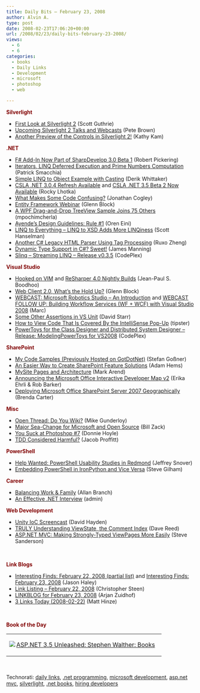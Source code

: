 ```yaml
---
title: Daily Bits – February 23, 2008
author: Alvin A.
type: post
date: 2008-02-23T17:06:20+00:00
url: /2008/02/23/daily-bits-february-23-2008/
views:
  - 6
  - 6
categories:
  - books
  - Daily Links
  - Development
  - microsoft
  - photoshop
  - web

---
```

**<font color="#800000">Silverlight</font>**

  * [First Look at Silverlight 2][1] (Scott Guthrie)
  * [Upcoming Silverlight 2 Talks and Webcasts][2] (Pete Brown)
  * [Another Preview of the Controls in Silverlight 2!][3] (Kathy Kam)

**<font color="#800000">.NET</font>**

  * [F# Add-In Now Part of SharpDevelop 3.0 Beta 1][4] (Robert Pickering)
  * [Iterators, LINQ Deferred Execution and Prime Numbers Computation][5] (Patrick Smacchia)
  * [Simple LINQ to Object Example with Casting][6] (Derik Whittaker)
  * [CSLA .NET 3.0.4 Refresh Available][7] and [CSLA .NET 3.5 Beta 2 Now Available][8] (Rocky Lhotka)
  * [What Makes Some Code Confusing?][9] (Jonathan Cogley)
  * [Entity Framework Webinar][10] (Glenn Block)
  * [A WPF Drag-and-Drop TreeView Sample Joins 75 Others][11] (mpochimcherla)
  * [Ayende&#8217;s Design Guidelines: Rule #1][12] (Oren Eini)
  * [LINQ to Everything &#8211; LINQ to XSD Adds More LINQiness][13] (Scott Hanselman)
  * [Another C# Legacy HTML Parser Using Tag Processing][14] (Ruxo Zheng)
  * [Dynamic Type Support in C#? Sweet!][15] (James Manning)
  * [Slinq &#8211; Streaming LINQ &#8211; Release v0.3.5][16] (CodePlex)

**<font color="#800000">Visual Studio</font>**

  * [Hooked on VIM][17] and [ReSharper 4.0 Nightly Builds][18] (Jean-Paul S. Boodhoo)
  * [Web Client 2.0, What&#8217;s the Hold Up?][19] (Glenn Block)
  * [WEBCAST: Microsoft Robotics Studio &#8211; An Introduction][20] and [WEBCAST FOLLOW UP: Building Workflow Services (WF + WCF) with Visual Studio 2008][21] (Marc)
  * [Some Other Assertions in VS Unit][22] (David Starr)
  * [How to View Code That Is Covered By the IntelliSense Pop-Up][23] (tipster)
  * [PowerToys for the Class Designer and Distributed System Designer &#8211; Release: ModelingPowerToys for VS2008][24] (CodePlex)

**<font color="#800000">SharePoint</font>**

  * [My Code Samples (Previously Hosted on GotDotNet)][25] (Stefan Goßner)
  * [An Easier Way to Create SharePoint Feature Solutions][26] (Adam Hems)
  * [MySite Pages and Architecture][27] (Mark Arend)
  * [Announcing the Microsoft Office Interactive Developer Map v2][28] (Erika Ehrli & Rob Barker)
  * [Deploying Microsoft Office SharePoint Server 2007 Geographically][29] (Brenda Carter)

**<font color="#800000">Misc</font>**

  * [Open Thread: Do You Wiki?][30] (Mike Gunderloy)
  * [Major Sea-Change for Microsoft and Open Source][31] (Bill Zack)
  * [You Suck at Photoshop #7][32] (Donnie Hoyle)
  * [TDD Considered Harmful?][33] (Jacob Proffitt)

**<font color="#800000">PowerShell</font>**

  * [Help Wanted: PowerShell Usability Studies in Redmond][34] (Jeffrey Snover)
  * [Embedding PowerShell in IronPython and Vice Versa][35] (Steve Gilham)

**<font color="#800000">Career</font>**

  * [Balancing Work & Family][36] (Allan Branch)
  * [An Effective .NET Interview][37] (admin)

**<font color="#800000">Web Development</font>**

  * [Unity IoC Screencast][38] (David Hayden)
  * [TRULY Understanding ViewState, the Comment Index][39] (Dave Reed)
  * [ASP.NET MVC: Making Strongly-Typed ViewPages More Easily][40] (Steve Sanderson)

&nbsp;

**<font color="#800000">Link Blogs</font>**

  * [Interesting Finds: February 22, 2008 (partial list)][41] and [Interesting Finds: February 23, 2008][42] (Jason Haley)
  * [Link Listing &#8211; February 22, 2008][43] (Christopher Steen)
  * [LINKBLOG for February 23, 2008][44] (Arjan Zuidhof)
  * [3 Links Today (2008-02-22)][45] (Matt Hinze)

&nbsp;

**<font color="#800000">Book of the Day</font>**

<div class="wlWriterSmartContent" id="scid:7dc1bd33-94bd-46fd-a20b-0131235bcd47:51ffda1d-3c44-4267-9212-c7c57270e733" style="padding-right: 0px; display: inline; padding-left: 0px; float: none; padding-bottom: 0px; margin: 0px; padding-top: 0px">
  <table cellspacing="0" cellpadding="2" width="400" border="0" unselectable="on">
    <tr>
      <td valign="top" width="400">
        <p>
          <a title="ASP.NET 3.5 Unleashed: Stephen Walther: Books" href="http://www.amazon.com/exec/obidos/ASIN/0672330113/alvinashcraft-20"><img data-recalc-dims="1" decoding="async" src="https://i0.wp.com/images.amazon.com/images/P/0672330113.01.MZZZZZZZ.jpg?w=660" border="0" align="left" style="float:left" />ASP.NET 3.5 Unleashed: Stephen Walther: Books</a>
        </p>
      </td>
    </tr>
  </table>
</div>

&nbsp;

<div class="wlWriterSmartContent" id="scid:C16BAC14-9A3D-4c50-9394-FBFEF7A93539:10a6467b-da87-47f5-a316-fc760b0f0e41" style="padding-right: 0px; display: inline; padding-left: 0px; padding-bottom: 0px; margin: 0px; padding-top: 0px">
  <!--dotnetkickit-->
</div>

<div class="wlWriterSmartContent" id="scid:d7bf807d-7bb0-458a-811f-90c51817d5c2:470a23a7-0bfc-4396-acb5-8bc120558d1e" style="padding-right: 0px; display: inline; padding-left: 0px; padding-bottom: 0px; margin: 0px; padding-top: 0px">
  <p>
    <span class="TagSite">Technorati:</span> <a href="http://technorati.com/tag/daily+links" rel="tag" class="tag">daily links</a>, <a href="http://technorati.com/tag/.net+programming" rel="tag" class="tag">.net programming</a>, <a href="http://technorati.com/tag/microsoft+development" rel="tag" class="tag">microsoft development</a>, <a href="http://technorati.com/tag/asp.net+mvc" rel="tag" class="tag">asp.net mvc</a>, <a href="http://technorati.com/tag/silverlight" rel="tag" class="tag">silverlight</a>, <a href="http://technorati.com/tag/.net+books" rel="tag" class="tag">.net books</a>, <a href="http://technorati.com/tag/hiring+developers" rel="tag" class="tag">hiring developers</a><br /><!-- StartInsertedTags: daily links, .net programming, microsoft development, asp.net mvc, silverlight, .net books, hiring developers :EndInsertedTags -->
  </p>
</div>

 [1]: http://weblogs.asp.net/scottgu/archive/2008/02/22/first-look-at-silverlight-2.aspx
 [2]: http://community.irritatedvowel.com/blogs/pete_browns_blog/archive/2008/02/22/Upcoming-Silverlight-2-Talks-and-Webcasts.aspx
 [3]: http://blogs.msdn.com/kathykam/archive/2008/02/22/another-preview-of-the-controls-in-silverlight-2.aspx
 [4]: http://strangelights.com/blog/archive/2008/02/21/1607.aspx
 [5]: http://codebetter.com/blogs/patricksmacchia/archive/2008/02/22/iterators-linq-deferred-execution-and-prime-numbers-computation.aspx
 [6]: http://devlicio.us/blogs/derik_whittaker/archive/2008/02/22/simple-linq-to-object-example-with-casting.aspx
 [7]: http://www.lhotka.net/weblog/CSLANET304RefreshAvailable.aspx
 [8]: http://www.lhotka.net/weblog/CSLANET35Beta2NowAvailable.aspx
 [9]: http://weblogs.asp.net/jcogley/archive/2008/02/23/what-makes-some-code-confusing.aspx
 [10]: http://blogs.msdn.com/gblock/archive/2008/02/22/entity-framework-webinar.aspx
 [11]: http://windowsclient.net/blogs/featurednews/archive/2008/02/22/a-wpf-drag-and-drop-treeview-sample-joins-75-others.aspx
 [12]: http://ayende.com/Blog/archive/2008/02/23/Ayendes-Design-Guidelines-Rule-1.aspx
 [13]: http://www.hanselman.com/blog/LINQToEverythingLINQToXSDAddsMoreLINQiness.aspx
 [14]: http://www.codeproject.com/kb/cs/tagbasedhtmlparser.aspx
 [15]: http://blogs.msdn.com/jmanning/archive/2008/02/21/dynamic-type-support-in-c-sweet.aspx
 [16]: http://www.codeplex.com/Slinq/Release/ProjectReleases.aspx?ReleaseId=6117
 [17]: http://www.jpboodhoo.com/blog/HookedOnVIM.aspx
 [18]: http://www.jpboodhoo.com/blog/ReSharper40NightlyBuilds.aspx
 [19]: http://blogs.msdn.com/gblock/archive/2008/02/22/web-client-2-0-what-s-the-hold-up.aspx
 [20]: http://blogs.msdn.com/publicsector/archive/2008/02/22/webcast-microsoft-robotics-studio-an-introduction.aspx
 [21]: http://blogs.msdn.com/publicsector/archive/2008/02/22/webcast-follow-up-building-workflow-services-wf-wcf-with-visual-studio-2008.aspx
 [22]: http://elegantcode.com/2008/02/22/some-other-assertions-in-vs-unit/
 [23]: http://dotnettipoftheday.org/tips/intellisense-opacity.aspx
 [24]: http://www.codeplex.com/modeling
 [25]: http://blogs.technet.com/stefan_gossner/archive/2008/02/22/my-code-samples-previously-hosted-on-gotdotnet.aspx
 [26]: http://blogs.msdn.com/adamhems/archive/2008/02/22/an-easier-way-to-create-sharepoint-feature-solutions.aspx
 [27]: http://blogs.msdn.com/markarend/archive/2008/02/22/mysite-pages-and-architecture.aspx
 [28]: http://blogs.msdn.com/sharepoint/archive/2008/02/22/announcing-the-microsoft-office-interactive-developer-map-version-2.aspx
 [29]: http://blogs.msdn.com/sharepoint/archive/2008/02/22/deploying-microsoft-office-sharepoint-server-2007-geographically.aspx
 [30]: http://webworkerdaily.com/2008/02/22/open-thread-do-you-wiki/
 [31]: http://blogs.msdn.com/billzack/archive/2008/02/22/major-sea-change-for-microsoft-and-open-source.aspx
 [32]: http://www.mydamnchannel.com/Big_Fat_Brain/You_Suck_at_Photoshop/YouSuckatPhotoshop7_566.aspx#
 [33]: http://www.theruntime.com/blogs/jacob/archive/2008/02/22/tdd-considered-harmful.aspx
 [34]: http://blogs.msdn.com/powershell/archive/2008/02/22/help-wanted-powershell-usability-studies-in-redmond.aspx
 [35]: http://stevegilham.blogspot.com/2008/02/embedding-powershell-in-ironpython.html
 [36]: http://freelanceswitch.com/working/balancing-work-family/
 [37]: http://keepitsimpleprojects.com/viewtopic.php?t=46
 [38]: http://codebetter.com/blogs/david.hayden/archive/2008/02/22/unity-ioc-screencast.aspx
 [39]: http://weblogs.asp.net/infinitiesloop/archive/2008/02/19/truly-understanding-viewstate-comment-index.aspx
 [40]: http://blog.codeville.net/2008/02/21/aspnet-mvc-making-strongly-typed-viewpages-more-easily/
 [41]: http://jasonhaley.com/blog/archive/2008/02/22/141249.aspx
 [42]: http://jasonhaley.com/blog/archive/2008/02/23/141253.aspx
 [43]: http://dotnetjunkies.com/WebLog/csteen/archive/2008/02/23/447293.aspx
 [44]: http://arjansworld.blogspot.com/2008/02/linkblog-for-february-23-2008.html
 [45]: http://mhinze.com/3-links-today-2008-02-22/